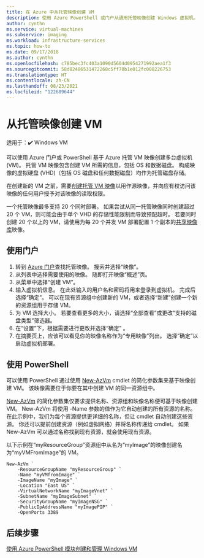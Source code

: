 ```yaml
---
title: 在 Azure 中从托管映像创建 VM
description: 使用 Azure PowerShell 或门户从通用托管映像创建 Windows 虚拟机。
author: cynthn
ms.service: virtual-machines
ms.subservice: imaging
ms.workload: infrastructure-services
ms.topic: how-to
ms.date: 09/17/2018
ms.author: cynthn
ms.openlocfilehash: c785bec3fc403a1090d5604d0954271992aea1f3
ms.sourcegitcommit: 58d82486531472268c5ff70b1e012fc008226753
ms.translationtype: HT
ms.contentlocale: zh-CN
ms.lasthandoff: 08/23/2021
ms.locfileid: "122689644"
---
```

# <a name="create-a-vm-from-a-managed-image"></a>从托管映像创建 VM

适用于：:heavy_check_mark: Windows VM 

可以使用 Azure 门户或 PowerShell 基于 Azure 托管 VM 映像创建多台虚拟机 (VM)。 托管 VM 映像包含创建 VM 所需的信息，包括 OS 和数据磁盘。 构成映像的虚拟硬盘 (VHD)（包括 OS 磁盘和任何数据磁盘）均作为托管磁盘存储。 

在创建新的 VM 之前，需要[创建托管 VM 映像](capture-image-resource.md)以用作源映像，并向应有权访问该映像的任何用户授予对该映像的读取权限。 

一个托管映像最多支持 20 个同时部署。 如果尝试从同一托管映像同时创建超过 20 个 VM，则可能会由于单个 VHD 的存储性能限制而导致预配超时。 若要同时创建 20 个以上的 VM，请使用为每 20 个并发 VM 部署配置 1 个副本的[共享映像库](../shared-image-galleries.md)映像。

## <a name="use-the-portal"></a>使用门户

1. 转到 [Azure 门户](https://portal.azure.com)查找托管映像。 搜索并选择“映像”。
3. 从列表中选择需要使用的映像。 随即打开映像“概述”页。
4. 从菜单中选择“创建 VM”。
5. 输入虚拟机信息。 在此处输入的用户名和密码将用来登录到虚拟机。 完成后选择“确定”。 可以在现有资源组中创建新的 VM，或者选择“新建”创建一个新的资源组用于存储 VM。
6. 为 VM 选择大小。 若要查看更多的大小，请选择“全部查看”或更改“支持的磁盘类型”筛选器。 
7. 在“设置”下，根据需要进行更改并选择“确定” 。 
8. 在摘要页上，应该可以看见你的映像名称作为“专用映像”列出。 选择“确定”以启动虚拟机部署。


## <a name="use-powershell"></a>使用 PowerShell

可以使用 PowerShell 通过使用 [New-AzVm](/powershell/module/az.compute/new-azvm) cmdlet 的简化参数集来基于映像创建 VM。 该映像需要位于你要在其中创建 VM 的同一资源组中。

 

[New-AzVm](/powershell/module/az.compute/new-azvm) 的简化参数集仅要求提供名称、资源组和映像名称便可基于映像创建 VM。 New-AzVm 将使用 -Name 参数的值作为它自动创建的所有资源的名称。 在此示例中，我们为每个资源提供更详细的名称，但让 cmdlet 自动创建这些资源。 你还可以提前创建资源（例如虚拟网络）并将名称传递给 cmdlet。 如果 New-AzVm 可以通过名称找到现有资源，就会使用现有资源。

以下示例在“myResourceGroup”资源组中从名为“myImage”的映像创建名为“myVMFromImage”的 VM。 


```azurepowershell-interactive
New-AzVm `
    -ResourceGroupName "myResourceGroup" `
    -Name "myVMfromImage" `
    -ImageName "myImage" `
    -Location "East US" `
    -VirtualNetworkName "myImageVnet" `
    -SubnetName "myImageSubnet" `
    -SecurityGroupName "myImageNSG" `
    -PublicIpAddressName "myImagePIP" `
    -OpenPorts 3389
```



## <a name="next-steps"></a>后续步骤
[使用 Azure PowerShell 模块创建和管理 Windows VM](tutorial-manage-vm.md)